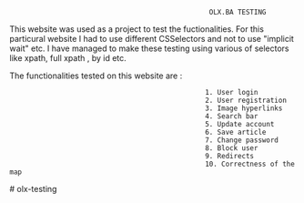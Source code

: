                                                      OLX.BA TESTING

This website was used as a project to test the fuctionalities. 
For this particural website I had to use different CSSelectors and not to use "implicit wait" etc. I have managed to make these testing using various of selectors like xpath, full xpath , by id etc.

The functionalities tested on this website are : 

                                                    1. User login 
                                                    2. User registration 
                                                    3. Image hyperlinks
                                                    4. Search bar 
                                                    5. Update account 
                                                    6. Save article 
                                                    7. Change password 
                                                    8. Block user 
                                                    9. Redirects 
                                                    10. Correctness of the map 
#   o l x - t e s t i n g  
 